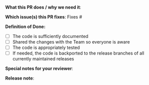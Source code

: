 **What this PR does / why we need it**:

**Which issue(s) this PR fixes**:
Fixes #

**Definition of Done:**
- [ ] The code is sufficiently documented
- [ ] Shared the changes with the Team so everyone is aware
- [ ] The code is appropriately tested
- [ ] If needed, the code is backported to the release branches of all currently maintained releases

**Special notes for your reviewer**:

**Release note**:
<!--  Write your release note:
1. Enter your release note in the below block.
2. If no release note is required, just write "NONE" within the block.

Format of block header: <category> <target_group>
Possible values:
- category:       breaking|feature|bugfix|doc|other
- target_group:   user|operator|developer|dependency
-->
```feature user

```
